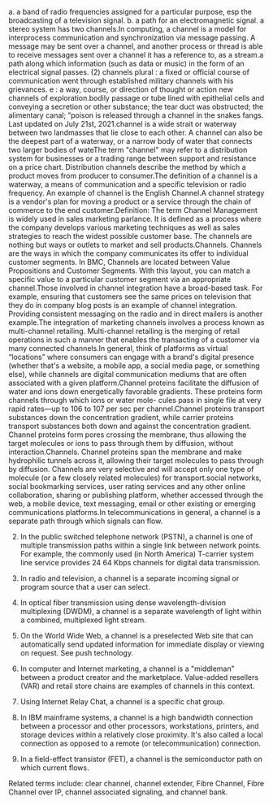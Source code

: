 a. a band of radio frequencies assigned for a particular purpose, esp the broadcasting of a television signal. b. a path for an electromagnetic signal. a stereo system has two channels.In computing, a channel is a model for interprocess communication and synchronization via message passing. A message may be sent over a channel, and another process or thread is able to receive messages sent over a channel it has a reference to, as a stream.a path along which information (such as data or music) in the form of an electrical signal passes. (2) channels plural : a fixed or official course of communication went through established military channels with his grievances. e : a way, course, or direction of thought or action new channels of exploration.bodily passage or tube lined with epithelial cells and conveying a secretion or other substance; the tear duct was obstructed; the alimentary canal; ”poison is released through a channel in the snakes fangs. Last updated on July 21st, 2021.channel is a wide strait or waterway between two landmasses that lie close to each other. A channel can also be the deepest part of a waterway, or a narrow body of water that connects two larger bodies of wateThe term "channel" may refer to a distribution system for businesses or a trading range between support and resistance on a price chart. Distribution channels describe the method by which a product moves from producer to consumer.The definition of a channel is a waterway, a means of communication and a specific television or radio frequency. An example of channel is the English Channel.A channel strategy is a vendor's plan for moving a product or a service through the chain of commerce to the end customer.Definition: The term Channel Management is widely used in sales marketing parlance. It is defined as a process where the company develops various marketing techniques as well as sales strategies to reach the widest possible customer base. The channels are nothing but ways or outlets to market and sell products.Channels. Channels are the ways in which the company communicates its offer to individual customer segments. In BMC, Channels are located between Value Propositions and Customer Segments. With this layout, you can match a specific value to a particular customer segment via an appropriate channel.Those involved in channel integration have a broad-based task. For example, ensuring that customers see the same prices on television that they do in company blog posts is an example of channel integration. Providing consistent messaging on the radio and in direct mailers is another example.The integration of marketing channels involves a process known as multi-channel retailing. Multi-channel retailing is the merging of retail operations in such a manner that enables the transacting of a customer via many connected channels.In general, think of platforms as virtual “locations” where consumers can engage with a brand's digital presence (whether that's a website, a mobile app, a social media page, or something else), while channels are digital communication mediums that are often associated with a given platform.Channel proteins facilitate the diffusion of water and ions down energetically favorable gradients. These proteins form channels through which ions or water mole- cules pass in single file at very rapid rates—up to 106 to 107 per sec per channel.Channel proteins transport substances down the concentration gradient, while carrier proteins transport substances both down and against the concentration gradient. Channel proteins form pores crossing the membrane, thus allowing the target molecules or ions to pass through them by diffusion, without interaction.Channels. Channel proteins span the membrane and make hydrophilic tunnels across it, allowing their target molecules to pass through by diffusion. Channels are very selective and will accept only one type of molecule (or a few closely related molecules) for transport.social networks, social bookmarking services, user rating services and any other online collaboration, sharing or publishing platform, whether accessed through the web, a mobile device, text messaging, email or other existing or emerging communications platforms.In telecommunications in general, a channel is a separate path through which signals can flow.

2) In the public switched telephone network (PSTN), a channel is one of multiple transmission paths within a single link between network points. For example, the commonly used (in North America) T-carrier system line service provides 24 64 Kbps channels for digital data transmission.

3) In radio and television, a channel is a separate incoming signal or program source that a user can select.

4) In optical fiber transmission using dense wavelength-division multiplexing (DWDM), a channel is a separate wavelength of light within a combined, multiplexed light stream.

5) On the World Wide Web, a channel is a preselected Web site that can automatically send updated information for immediate display or viewing on request. See push technology.

6) In computer and Internet marketing, a channel is a "middleman" between a product creator and the marketplace. Value-added resellers (VAR) and retail store chains are examples of channels in this context.

7) Using Internet Relay Chat, a channel is a specific chat group.

8) In IBM mainframe systems, a channel is a high bandwidth connection between a processor and other processors, workstations, printers, and storage devices within a relatively close proximity. It's also called a local connection as opposed to a remote (or telecommunication) connection.

9) In a field-effect transistor (FET), a channel is the semiconductor path on which current flows.

Related terms include: clear channel, channel extender, Fibre Channel, Fibre Channel over IP, channel associated signaling, and channel bank.
